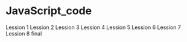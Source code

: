 # JavaScript_code
Lession 1
Lession 2
Lession 3
Lession 4
Lession 5
Lession 6
Lession 7
Lession 8 final

